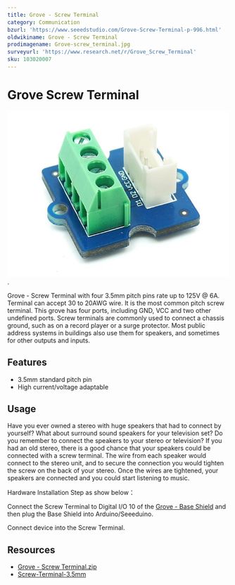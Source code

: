 ```yaml
---
title: Grove - Screw Terminal
category: Communication
bzurl: 'https://www.seeedstudio.com/Grove-Screw-Terminal-p-996.html'
oldwikiname: Grove - Screw Terminal
prodimagename: Grove-screw_terminal.jpg
surveyurl: 'https://www.research.net/r/Grove_Screw_Terminal'
sku: 103020007
---
```


# Grove Screw Terminal

![](https://github.com/SeeedDocument/Grove-Screw_Terminal/raw/master/img/Grove-screw_terminal.jpg).

Grove - Screw Terminal with four 3.5mm pitch pins rate up to 125V @ 6A. Terminal can accept 30 to 20AWG wire. It is the most common pitch screw terminal. This grove has four ports, including GND, VCC and two other undefined ports. Screw terminals are commonly used to connect a chassis ground, such as on a record player or a surge protector. Most public address systems in buildings also use them for speakers, and sometimes for other outputs and inputs.

## Features

* 3.5mm standard pitch pin
* High current/voltage adaptable

## Usage

Have you ever owned a stereo with huge speakers that had to connect by yourself? What about surround sound speakers for your television set? Do you remember to connect the speakers to your stereo or television? If you had an old stereo, there is a good chance that your speakers could be connected with a screw terminal. The wire from each speaker would connect to the stereo unit, and to secure the connection you would tighten the screw on the back of your stereo. Once the wires are tightened, your speakers are connected and you could start listening to music.

Hardware Installation Step as show below：

Connect the Screw Terminal to Digital I/O 10 of the [Grove - Base Shield](/Stem-Base_Shield) and then plug the Base Shield into Arduino/Seeeduino.

Connect device into the Screw Terminal.

## Resources

* [Grove - Screw Terminal.zip](https://github.com/SeeedDocument/Grove-Screw_Terminal/raw/master/res/Grove-Screw_Terminal.zip)
* [Screw-Terminal-3.5mm](https://github.com/SeeedDocument/Grove-Screw_Terminal/raw/master/res/Screw-Terminal-3.5mm.pdf)

